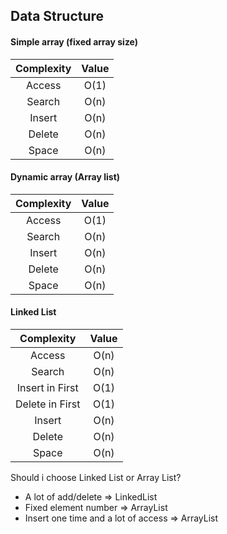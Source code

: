 ## Data Structure

#### Simple array (fixed array size)
| Complexity | Value |
|:------:|:---------:|
| Access | O(1) |
| Search | O(n) |
| Insert | O(n) |
| Delete | O(n) |
| Space  | O(n) |

#### Dynamic array (Array list)
| Complexity | Value |
|:------:|:---------:|
| Access | O(1) |
| Search | O(n) |
| Insert | O(n) |
| Delete | O(n) |
| Space  | O(n) |

#### Linked List
| Complexity | Value |
|:------:|:---------:|
| Access | O(n) |
| Search | O(n) |
| Insert in First | O(1) |
| Delete in First | O(1) |
| Insert | O(n) |
| Delete | O(n) |
| Space  | O(n) |

Should i choose Linked List or Array List?
* A lot of add/delete => LinkedList
* Fixed element number => ArrayList
* Insert one time and a lot of access => ArrayList

 